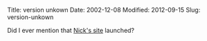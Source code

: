 Title: version unkown
Date: 2002-12-08
Modified: 2012-09-15
Slug: version-unkown

Did I ever mention that <a href="http://ncdesign.net/">Nick's site</a> launched?
